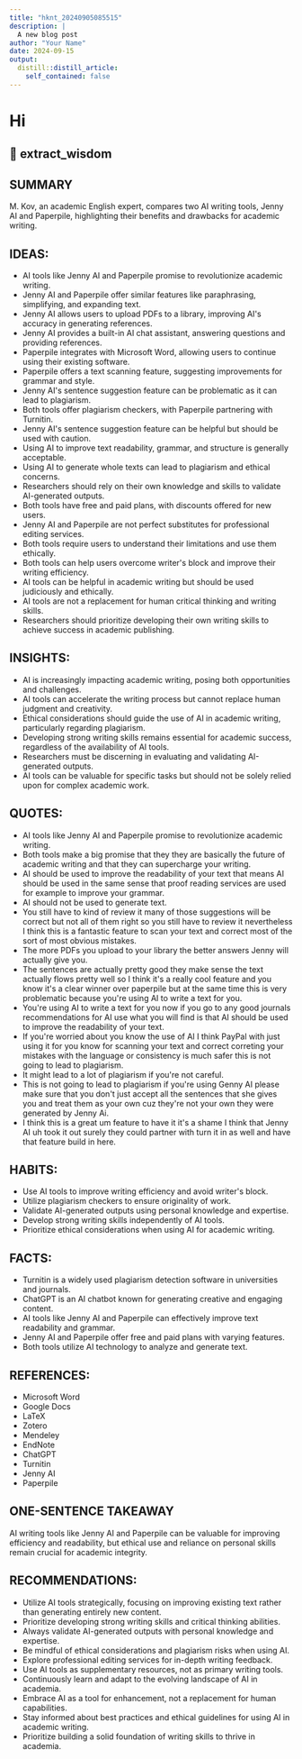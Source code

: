 ```yaml
---
title: "hknt_20240905085515"
description: |
  A new blog post
author: "Your Name"
date: 2024-09-15
output:
  distill::distill_article:
    self_contained: false
---
```


# Hi 





##  📌  extract_wisdom


## SUMMARY

M. Kov, an academic English expert, compares two AI writing tools, Jenny AI and Paperpile, highlighting their benefits and drawbacks for academic writing.

## IDEAS:

- AI tools like Jenny AI and Paperpile promise to revolutionize academic writing.
- Jenny AI and Paperpile offer similar features like paraphrasing, simplifying, and expanding text.
- Jenny AI allows users to upload PDFs to a library, improving AI's accuracy in generating references.
- Jenny AI provides a built-in AI chat assistant, answering questions and providing references.
- Paperpile integrates with Microsoft Word, allowing users to continue using their existing software.
- Paperpile offers a text scanning feature, suggesting improvements for grammar and style.
- Jenny AI's sentence suggestion feature can be problematic as it can lead to plagiarism.
- Both tools offer plagiarism checkers, with Paperpile partnering with Turnitin.
- Jenny AI's sentence suggestion feature can be helpful but should be used with caution.
- Using AI to improve text readability, grammar, and structure is generally acceptable.
- Using AI to generate whole texts can lead to plagiarism and ethical concerns.
- Researchers should rely on their own knowledge and skills to validate AI-generated outputs.
- Both tools have free and paid plans, with discounts offered for new users.
- Jenny AI and Paperpile are not perfect substitutes for professional editing services.
- Both tools require users to understand their limitations and use them ethically.
- Both tools can help users overcome writer's block and improve their writing efficiency.
- AI tools can be helpful in academic writing but should be used judiciously and ethically.
- AI tools are not a replacement for human critical thinking and writing skills.
- Researchers should prioritize developing their own writing skills to achieve success in academic publishing.

## INSIGHTS:

- AI is increasingly impacting academic writing, posing both opportunities and challenges.
- AI tools can accelerate the writing process but cannot replace human judgment and creativity.
- Ethical considerations should guide the use of AI in academic writing, particularly regarding plagiarism.
- Developing strong writing skills remains essential for academic success, regardless of the availability of AI tools.
- Researchers must be discerning in evaluating and validating AI-generated outputs.
- AI tools can be valuable for specific tasks but should not be solely relied upon for complex academic work.

## QUOTES:

- AI tools like Jenny AI and Paperpile promise to revolutionize academic writing.
- Both tools make a big promise that they they are basically the future of academic writing and that they can supercharge your writing.
- AI should be used to improve the readability of your text that means AI should be used in the same sense that proof reading services are used for example to improve your grammar.
- AI should not be used to generate text.
- You still have to kind of review it many of those suggestions will be correct but not all of them right so you still have to review it nevertheless I think this is a fantastic feature to scan your text and correct most of the sort of most obvious mistakes.
- The more PDFs you upload to your library the better answers Jenny will actually give you.
- The sentences are actually pretty good they make sense the text actually flows pretty well so I think it's a really cool feature and you know it's a clear winner over paperpile but at the same time this is very problematic because you're using AI to write a text for you.
- You're using AI to write a text for you now if you go to any good journals recommendations for AI use what you will find is that AI should be used to improve the readability of your text.
- If you're worried about you know the use of AI I think PayPal with just using it for you know for scanning your text and correct correting your mistakes with the language or consistency is much safer this is not going to lead to plagiarism.
- It might lead to a lot of plagiarism if you're not careful.
- This is not going to lead to plagiarism if you're using Genny AI please make sure that you don't just accept all the sentences that she gives you and treat them as your own cuz they're not your own they were generated by Jenny Ai.
- I think this is a great um feature to have it it's a shame I think that Jenny AI uh took it out surely they could partner with turn it in as well and have that feature build in here.

## HABITS:

- Use AI tools to improve writing efficiency and avoid writer's block.
- Utilize plagiarism checkers to ensure originality of work.
- Validate AI-generated outputs using personal knowledge and expertise.
- Develop strong writing skills independently of AI tools.
- Prioritize ethical considerations when using AI for academic writing.

## FACTS:

- Turnitin is a widely used plagiarism detection software in universities and journals.
- ChatGPT is an AI chatbot known for generating creative and engaging content.
- AI tools like Jenny AI and Paperpile can effectively improve text readability and grammar.
- Jenny AI and Paperpile offer free and paid plans with varying features.
- Both tools utilize AI technology to analyze and generate text.

## REFERENCES:

- Microsoft Word
- Google Docs
- LaTeX
- Zotero
- Mendeley
- EndNote
- ChatGPT
- Turnitin
- Jenny AI
- Paperpile

## ONE-SENTENCE TAKEAWAY

AI writing tools like Jenny AI and Paperpile can be valuable for improving efficiency and readability, but ethical use and reliance on personal skills remain crucial for academic integrity.

## RECOMMENDATIONS:

- Utilize AI tools strategically, focusing on improving existing text rather than generating entirely new content.
- Prioritize developing strong writing skills and critical thinking abilities.
- Always validate AI-generated outputs with personal knowledge and expertise.
- Be mindful of ethical considerations and plagiarism risks when using AI.
- Explore professional editing services for in-depth writing feedback.
- Use AI tools as supplementary resources, not as primary writing tools.
- Continuously learn and adapt to the evolving landscape of AI in academia.
- Embrace AI as a tool for enhancement, not a replacement for human capabilities.
- Stay informed about best practices and ethical guidelines for using AI in academic writing.
- Prioritize building a solid foundation of writing skills to thrive in academia.




